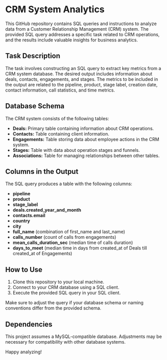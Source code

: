# CRM System Analytics

This GitHub repository contains SQL queries and instructions to analyze data from a Customer Relationship Management (CRM) system. The provided SQL query addresses a specific task related to CRM operations, and the results include valuable insights for business analytics.

## **Task Description**

The task involves constructing an SQL query to extract key metrics from a CRM system database. The desired output includes information about deals, contacts, engagements, and stages. The metrics to be included in the output are related to the pipeline, product, stage label, creation date, contact information, call statistics, and time metrics.

## **Database Schema**

The CRM system consists of the following tables:

- **Deals:** Primary table containing information about CRM operations.
- **Contacts:** Table containing client information.
- **Engagements:** Table storing data about employee actions in the CRM system.
- **Stages:** Table with data about operation stages and funnels.
- **Associations:** Table for managing relationships between other tables.

## **Columns in the Output**

The SQL query produces a table with the following columns:

- **pipeline**
- **product**
- **stage_label**
- **deals.created_year_and_month**
- **contacts.email**
- **country**
- **city**
- **full_name** (combination of first_name and last_name)
- **calls_number** (count of calls from engagements)
- **mean_calls_duration_sec** (median time of calls duration)
- **days_to_meet** (median time in days from created_at of Deals till created_at of Engagements)

## **How to Use**

1. Clone this repository to your local machine.
2. Connect to your CRM database using a SQL client.
3. Execute the provided SQL query in your SQL client.

Make sure to adjust the query if your database schema or naming conventions differ from the provided schema.

## **Dependencies**

This project assumes a MySQL-compatible database. Adjustments may be necessary for compatibility with other database systems.

Happy analyzing!
